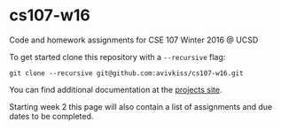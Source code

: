 # cs107-w16
Code and homework assignments for CSE 107 Winter 2016 @ UCSD

To get started clone this repository with a `--recursive` flag: 

    git clone --recursive git@github.com:avivkiss/cs107-w16.git

You can find additional documentation at the [projects site](https://avivkiss.github.io/cs107-w16/index.html).

Starting week 2 this page will also contain a list of assignments and due dates to be completed. 
